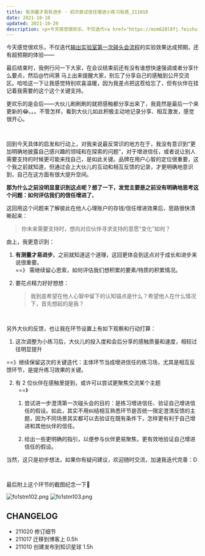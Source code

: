 ```yaml
---
title: 有测量才易有进步 · 初次尝试信任增进小练习有感_211010
date: 2021-10-10
updated: 2021-10-20
description: <p>今天感觉很欢乐，不仅迭代<a href="https://mzm628l8fj.feishu.cn/sheets/shtcnoXwVSubIPneYvgIptMtISf?sheet=4Qwhfo&amp;range=QTIzOkgzNA" target="_blank" rel="noopener">输出实验室第一次碰头会流程</a>的实验效果达成预期，还有超预期的体验——</p><p>……</p>
---
```



今天感觉很欢乐，不仅迭代[输出实验室第一次碰头会流程](https://mzm628l8fj.feishu.cn/sheets/shtcnoXwVSubIPneYvgIptMtISf?sheet=4Qwhfo&range=QTIzOkgzNA)的实验效果达成预期，还有超预期的体验——

最后结束时，我例行问一下大家，在会议结束前还有没有谁想快速强调或者分享什么要点，然后@竹间漪  马上出来提醒大家，别忘了分享自己的感触到公开交流区。哈哈这一下让我感觉特别欢喜温暖，因为我差点把这茬给忘了，但有伙伴在挂记着我需要的这个这个关键支持。

更欢乐的是会后——大伙儿刷刷刷的就把感触都分享出来了，我竟然是最后一个来更新的😂。。。不管怎样，看到大伙儿如此积极主动地记录分享、相互激发，感觉很开心。

<br> 

回到今天具体的启发和行动上，对我来说最反常识的地方在于，我没有意识到“更加明确地披露自己感兴趣的领域和在探索的问题”，对于增进信任，或者说让别人需要支持的时候更可能来找自己，是如此关键。品牌在用户心智的定位很重要，这个我之前就知道，但通过会上大伙儿的互动和相互反馈的记录，才更明确地意识到，自己在这方面有很大提升空间。

**那为什么之前没明显意识到这点呢？想了一下，发觉主要是之前没有明确地思考这个问题：如何评估我们的信任增进了**。

这回用这个问题来了解彼此在他人心理账户的存钱/信任增进效果后，思路很快清晰起来：

> 你未来需要支持时，想向对应伙伴寻求支持的意愿“变化”如何？



由上，我更意识到：

1. **有测量才易进步**。之前就知道这个道理，这回更体会到这点对于成长和进步来说很重要。<br>  ==》 需继续留心思索，如何评估我们想积累的要素/特质的积累情况。

2. 要花点精力好好想想：

    > 我到底希望在他人心智中留下的认知锚点是什么？希望他人在什么情况下，首先想起的是我？



<br> 

另外大伙的反馈，也让我在环节设置上有如下观察和行动打算：

1. 这次调整为小练习后，大伙儿的投入度和会后分享的感触质量和速度，相较过往明显提升 
  
  ==》继续保留这次的关键迭代：主体环节当成增进信任的练习场，尤其是相互反馈环节，是提升练习效果的关键。

2. 有 2 位伙伴在感触里提到，或许可以尝试更聚焦交流某个主题 <br>  
  ==》 
    1. 尝试进一步澄清第一次碰头会的目的：是练习增进信任、验证自己增进信任的假设。如此，其实不用纠结相互熟悉环节是否统一限定澄清反馈的主题，因为不同场景其实都可以去验证在既有条件下，怎样更有利于自己增进和其他伙伴的信任。
    
    2. 给出一些更明确的指引，以便参与伙伴更易聚焦，更有效地验证自己增进信任的假设。

当然，这只是初步想法，如果你有疑问建议，欢迎随时交流，加速我迭代完善：D

<br> 

最后附上这个环节的截图纪念一下🌱

![fo1stm102.png](https://ishanshan.zoomquiet.top/share/fo1stm102.png ':size=150')
![fo1stm103.png](https://ishanshan.zoomquiet.top/share/fo1stm103.png ':size=150')


## CHANGELOG 

- 211020 修订细节
- 211017 迁移到博客上 0.5h
- 211010 创建发布到知识星球 1.5h
